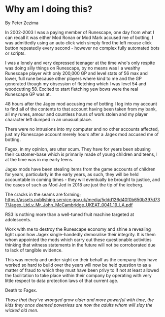 # Why am I doing this?
By Peter Zezima

In 2002-2003 I was a paying member of Runescape, one day from what I can recall it was either Mod Ronan or Mod Mark accused me of botting, I was admittedly using an auto click wich simply fired the left mouse click button repeatedly every second - however no complex fully automated bots or scripts.

I was a lonely and very depressed teenager at the time who's only respite was doing silly things on Runescape, by no means was I a wealthy Runescape player with only 200,000 GP and level stats of 56 max and lower, full rune because other players where kind to me and the GP generated though my obsession of fletching which I was level 54 and woodcutting 58. Excited to start fletching yew bows were the real Runescape GP was at.

48 hours after the Jagex mod accusing me of botting I log into my account to find all of the contents to that account having been taken from my bank, all my runes, amour and countless hours of work stolen and my player character left dumped in an unusual place.

There were no intrusions into my computer and no other accounts affected, just my Runescape account merely hours after a Jagex mod accused me of botting.

Fagex, in my opinion, are utter scum. They have for years been abusing their customer-base which is primarily made of young children and teens, I at the time was in my early teens.

Jagex mods have been stealing items from the game accounts of children for years, particularly in the early years, as such, they will be held accountable in coming times - they will eventually be brought to justice, and the cases of such as Mod Jed in 2018 are just the tip of the iceberg.

The cracks in the seams are forming;
https://assets.publishing.service.gov.uk/media/5ddd126d40f0b650b397d737/Jagex_Ltd_v_Mr_John_McCambridge_UKEAT_0041_19_LA.pdf

RS3 is nothing more than a well-tuned fruit machine targeted at adolescents.

Work with me to destroy the Runescape economy and shine a revealing light upon how Jagex single-handedly demoralise their integrity. It is them whom appointed the mods which carry out these questionable activities thinking that witness statements in the future will not be corroborated due to lack of tangible evidence.

This was merely and under-sight on their behalf as the company they have worked so hard to build over the years will now be held question to as a matter of fraud to which they must have been privy to if not at least allowed the facilitation to take place within their company by operating with very little respect to data protection laws of that current age.

Death to Fagex.

*Those that they've wronged grow older and more powerful with time, the kids they once deemed powerless are now the adults whom will slay the wicked old men.*

